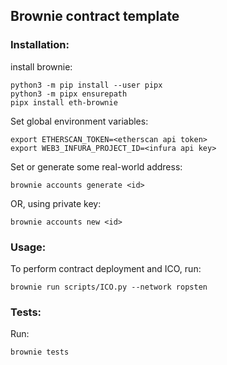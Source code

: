 ## Brownie contract template

### Installation:
install brownie:

```
python3 -m pip install --user pipx
python3 -m pipx ensurepath
pipx install eth-brownie
```


Set global environment variables: 
``` 
export ETHERSCAN_TOKEN=<etherscan api token> 
export WEB3_INFURA_PROJECT_ID=<infura api key>
```

Set or generate some real-world address:
```
brownie accounts generate <id>
```
OR, using private key:
```
brownie accounts new <id>
```

### Usage:

To perform contract deployment and ICO, run:

```
brownie run scripts/ICO.py --network ropsten
```

### Tests:
Run:

```
brownie tests
```